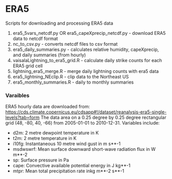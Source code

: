 # ERA5
Scripts for downloading and processing ERA5 data

1. era5_5vars_netcdf.py OR era5_capeXprecip_netcdf.py - download ERA5 data to netcdf format
2. nc_to_csv.py - converts netcdf files to csv format
3. era5_daily_summaries.py - calculates relative humidity, capeXprecip, and daily summaries (from hourly)
4. vaisalaLightning_to_era5_grid.R - calculate daily strike counts for each ERA5 grid cell
4. lightning_era5_merge.R - merge daily lightning counts with era5 data
5. era5_lightning_NEclip.R - clip data to the Northeast US
6. era5_monthly_summaries.R - daily to monthly summaries

### Varaibles
ERA5 hourly data are downloaded from: https://cds.climate.copernicus.eu/cdsapp#!/dataset/reanalysis-era5-single-levels?tab=form
The data area on a 0.25 degree by 0.25 degree rectangular grid (48, -80, 40, -66) from 2005-01-01 to 2010-12-31. 
Variables include:
- d2m: 2 metre dewpoint temperature in K
- t2m: 2 metre temperature in K
- i10fg: Instantaneous 10 metre wind gust in m s**-1
- msdwswrf: Mean surface downward short-wave radiation flux in W m**-2
- sp: Surface pressure in Pa
- cape: Convective available potential energy in J kg**-1
- mtpr: Mean total precipitation rate inkg m**-2 s**-1




